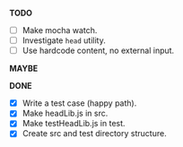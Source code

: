 **TODO**

- [ ] Make mocha watch.
- [ ] Investigate `head` utility.
- [ ] Use hardcode content, no external input.

**MAYBE**


**DONE**

- [x] Write a test case (happy path).
- [x] Make headLib.js in src.
- [x] Make testHeadLib.js in test.
- [x] Create src and test directory structure.
